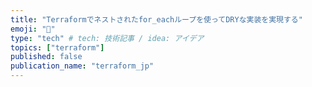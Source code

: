 ```yaml
---
title: "Terraformでネストされたfor_eachループを使ってDRYな実装を実現する"
emoji: "📑"
type: "tech" # tech: 技術記事 / idea: アイデア
topics: ["terraform"]
published: false
publication_name: "terraform_jp"
---
```

